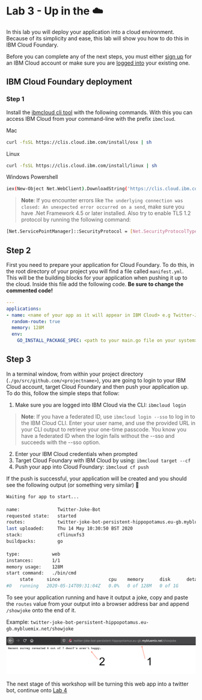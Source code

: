 # Lab 3 - Up in the :cloud:

In this lab you will deploy your application into a cloud environment. Because of its simplicity and ease, this lab will show you how to do this in IBM Cloud Foundary. 

Before you can complete any of the next steps, you must either [sign up](https://cloud.ibm.com/registration) for an IBM Cloud account or make sure you are [logged into](https://cloud.ibm.com/login) your existing one.

## IBM Cloud Foundary deployment

### Step 1

Install the [ibmcloud cli tool](https://cloud.ibm.com/docs/cli?topic=cloud-cli-install-ibmcloud-cli#shell_install) with the following commands. With this you can access IBM Cloud from your command-line with the prefix `ibmcloud`.

Mac

```bash
curl -fsSL https://clis.cloud.ibm.com/install/osx | sh
```

Linux

```bash
curl -fsSL https://clis.cloud.ibm.com/install/linux | sh
```

Windows Powershell

```bash
iex(New-Object Net.WebClient).DownloadString('https://clis.cloud.ibm.com/install/powershell')
```

> **Note**: If you encounter errors like `The underlying connection was closed: An unexpected error occurred on a send`, make sure you have .Net Framework 4.5 or later installed. Also try to enable TLS 1.2 protocol by running the following command:

```bash
[Net.ServicePointManager]::SecurityProtocol = [Net.SecurityProtocolType]::Tls12
```

## Step 2

First you need to prepare your application for Cloud Foundary. To do this, in the root directory of your project you will find a file called `manifest.yml`. This will be the building blocks for your application when pushing it up to the cloud. Inside this file add the following code. **Be sure to change the commented code!**

```yaml
---
applications:
- name: <name of your app as it will appear in IBM Cloud> e.g Twitter-Joke-Bot
  random-route: true
  memory: 128M
  env:
    GO_INSTALL_PACKAGE_SPEC: <path to your main.go file on your system> e.g github.com/cloud-hosted-twitter-bot-workshop/cmd
```

## Step 3

In a terminal window, from within your project directory (`./go/src/github.com/<projectname>`), you are going to login to your IBM Cloud account, target Cloud Foundary and then push your application up. To do this, follow the simple steps that follow:

1. Make sure you are logged into IBM Cloud via the CLI: `ibmcloud login`

> **Note**: If you have a federated ID, use `ibmcloud login --sso` to log in to the IBM Cloud CLI. Enter your user name, and use the provided URL in your CLI output to retrieve your one-time passcode. You know you have a federated ID when the login fails without the --sso and succeeds with the --sso option.

2. Enter your IBM Cloud credentials when prompted
3. Target Cloud Foundary with IBM Cloud by using: `ibmcloud target --cf`
4. Push your app into Cloud Foundary: `ibmcloud cf push`

If the push is successful, your application will be created and you should see the following output (or something very similar) :clap:

```bash
Waiting for app to start...

name:              Twitter-Joke-Bot
requested state:   started
routes:            twitter-joke-bot-persistent-hippopotamus.eu-gb.mybluemix.net
last uploaded:     Thu 14 May 10:30:50 BST 2020
stack:             cflinuxfs3
buildpacks:        go

type:            web
instances:       1/1
memory usage:    128M
start command:   ./bin/cmd
     state     since                  cpu    memory      disk      details
#0   running   2020-05-14T09:31:04Z   0.0%   0 of 128M   0 of 1G   
```

To see your application running and have it output a joke, copy and paste the `routes` value from your output into a browser address bar and append `/showjoke` onto the end of it. 

Example: `twitter-joke-bot-persistent-hippopotamus.eu-gb.mybluemix.net/showjoke`

![Running App URL](./../images/RunningAppURL.png)

The next stage of this workshop will be turning this web app into a twitter bot, continue onto [Lab 4](./lab-4.md)